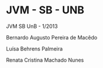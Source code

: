 JVM - SB - UNB
======

JVM SB UnB - 1/2013

Bernardo Augusto Pereira de Macêdo

Luísa Behrens Palmeira

Renata Cristina Machado Nunes
